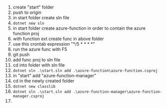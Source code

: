 1. create "start" folder
1. push to origin
1. in start folder create sln file
1. `dotnet new sln`
1. in start folder create azure-function in order to contain the azure function proj
1. with function ext create func in above folder
1. use this crontab expression "\*/5 \* \* \* \*"
1. run the azure func with F5
1. git push
1. add func proj to sln file
1. cd into folder with sln file
1. `dotnet sln .\start.sln add .\azure-function\azure-function.csproj`
1. in "start" add "azure-function-manager"
1. cd in the newly created folder
1. `dotnet new classlib`
1. `dotnet sln .\start.sln add .\azure-function-manager\azure-function-manager.csproj`
1.
